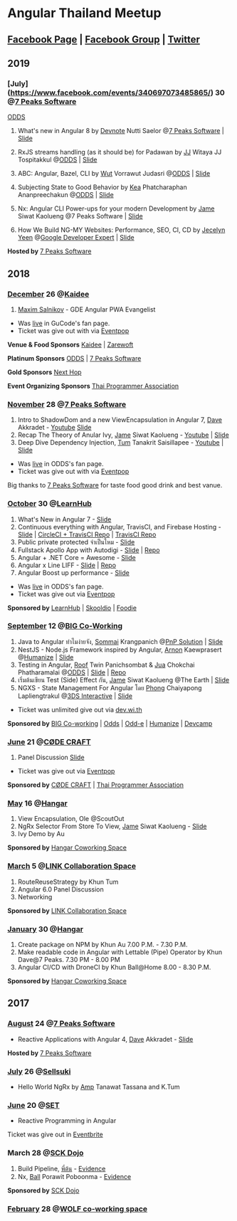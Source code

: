 # Angular Thailand Meetup

## [Facebook Page](https://fb.me/angularth) | [Facebook Group](https://facebook.com/groups/angularjs.th) | [Twitter](https://twitter.com/AngularThailand)

## 2019

### [July] (https://www.facebook.com/events/340697073485865/) 30 @[7 Peaks Software](https://fb.me/7peaksoftware)
[ODDS](https://fb.me/oddsteam) 

1. What's new in Angular 8 by [Devnote](https://www.facebook.com/devnoteio) Nutti Saelor @[7 Peaks Software](https://fb.me/7peakssoftware) | [Slide](https://slides.com/leelorz/let-s-talk-about-8/)

2. RxJS streams handling (as it should be) for Padawan by [JJ](https://www.facebook.com/jj.witaya) Witaya JJ Tospitakkul @[ODDS](https://fb.me/oddsteam) | [Slide](https://docs.google.com/presentation/d/1rMwoz4DlyUif2oE6kNrgLA7tuXjYtWPI_aX5hr77bHU/mobilepresent?slide=id.g5e0ddcf789_0_213)

3. ABC: Angular, Bazel, CLI by [Wut](https://www.facebook.com/vorrawut.judasri) Vorrawut Judasri @[ODDS](https://fb.me/oddsteam) | [Slide](https://drive.google.com/file/d/105fty3OELQg1Ebrd9mn-ZaflhI05JmMQ/view?usp=drivesdk)

4. Subjecting State to Good Behavior by [Kea](https://www.facebook.com/phat.pan) Phatcharaphan Ananpreechakun @[ODDS](https://fb.me/oddsteam) | [Slide](http://bit.ly/2OmEisq)
5. Nx: Angular CLI Power-ups for your modern Development by [Jame](https://fb.me/perjerz.thailand) Siwat Kaolueng @7 Peaks Software | [Slide](https://docs.google.com/presentation/d/1xiyIEMR3dA7vuBHMLivBb2WUwTHYF0yjz_kld42L2VE/edit?usp=sharing)
6. How We Build NG-MY Websites: Performance, SEO, CI, CD by [Jecelyn Yeen](https://twitter.com/JecelynYeen) @[Google Developer Expert](https://google-developers.appspot.com/community/experts/directory/profile/profile-jecelyn_yeen) | [Slide](https://bit.ly/ng-my-site-th)

**Hosted by** [7 Peaks Software](https://fb.me/7peakssoftware)

## 2018

### [December](https://www.facebook.com/events/326475251520065) 26 @[Kaidee](https://fb.me/kaideecom)

1. [Maxim Salnikov](https://twitter.com/webmaxru) - GDE Angular PWA Evangelist

- Was [live](https://www.facebook.com/gucodelive/videos/vl.782818062063426/299123864064948/) in GuCode's fan page. 
- Ticket was give out with via [Eventpop](https://www.eventpop.me/e/4780)

**Venue & Food Sponsors** [Kaidee](https://fb.me/kaideecom) 
| [Zarewoft](https://fb.me/zarewoft)

**Platinum Sponsors** [ODDS](https://fb.me/oddsteam) 
| [7 Peaks Software](https://fb.me/7peakssoftware)

**Gold Sponsors** [Next Hop](https://fb.me/nexthopthai/)

**Event Organizing Sponsors** [Thai Programmer Association](https://fb.me/ThaiProgrammerSociety)

### [November](https://www.facebook.com/events/536523386844377) 28 @[7 Peaks Software](https://fb.me/7peakssoftware)

1. Intro to ShadowDom and a new ViewEncapsulation in Angular 7, [Dave](https://fb.me/dave.akkradet) Akkradet - [Youtube](https://youtu.be/tHIcuk7Gm4c) [Slide](https://docs.google.com/presentation/d/18N_OpCA4dzCZKPHv3rysCUJEDAzvbRpq18x7CS13BX8/edit?usp=sharing)
2. Recap The Theory of Anular Ivy, [Jame](https://fb.me/perjerz.thailand) Siwat Kaolueng - [Youtube](https://youtu.be/aCmjNui0-Hc) | [Slide](https://docs.google.com/presentation/d/1sAzwCZlhXO8Y__Ltqe3dl2NxYE0M4wuJ-fuLYX3CSVU/edit?usp=sharing)
3. Deep Dive Dependency Injection, [Tum](https://fb.me/zixsma) Tanakrit Saisillapee - [Youtube](https://youtu.be/Lt5f0_tiRSM) | [Slide](https://www.slideshare.net/zixsma/angular-dependency-injection)

- Was [live](https://facebook.com/oddsteam/videos/1032265250267571) in ODDS's fan page.
- Ticket was give out with via [Eventpop](https://www.eventpop.me/e/4681)

Big thanks to [7 Peaks Software](https://fb.me/7peakssoftware) for taste food good drink and best vanue.

### [October](https://facebook.com/events/326311217947848/) 30 @[LearnHub](https://fb.me/LearnHubCoLearningSpace)

1. What's New in Angular 7 - [Slide](https://slides.com/leelorz/deck/)
2. Continuous everything with Angular, TravisCI, and Firebase Hosting - [Slide](https://goo.gl/sBUh9R) | [CircleCI + TravisCI Repo](https://github.com/angularthailand/who-use-angular-in-thailand/) | [TravisCI Repo](https://github.com/perjerz3434/continuous-everything)
3. Public private protected จำเป็นไหม - [Slide](https://goo.gl/KWopaa)
4. Fullstack Apollo App with Autodigi - [Slide](https://goo.gl/paM1F3) | [Repo](https://github.com/tonmanna/labGQLNgMeetup)
5. Angular + .NET Core = Awesome - [Slide](https://goo.gl/4XnH1C)
6. Angular x Line LIFF - [Slide](https://goo.gl/CktASq) | [Repo](https://github.com/ninxxxxx/ng-x-line-liff)
7. Angular Boost up performance - [Slide](https://goo.gl/MMU3vM)

- Was [live](https://facebook.com/oddsteam/videos/1032265250267571) in ODDS's fan page.
- Ticket was give out via [Eventpop](https://www.eventpop.me/e/4415)

**Sponsored by** [LearnHub](https://fb.me/LearnHubCoLearningSpace) | [Skooldio](https://fb.me/skooldio) | [Foodie](https://fb.me/foodiediscounts)

### [September](https://facebook.com/events/238868826802487/) 12 @[BIG Co-Working](https://fb.me/bigcowork)

1. Java to Angular ทำไมง่ายจัง, [Sommai](https://fb.me/sommaik) Krangpanich @[PnP Solution](https://fb.me/pnpsolution) | [Slide](https://drive.google.com/file/d/1NMnhS8zfQR4WkEdt8sCFUloJ3J1yLopc/view?fbclid=IwAR2P3NVe1ZYvCwRtM4NcYOh3_FqJm6aeileUeGBEVW9mZJQ8ovTnu6Z4NDY)
2. NestJS - Node.js Framework inspired by Angular, [Arnon](https://fb.me/arnaphanasati) Kaewprasert @[Humanize](https://humanize.co.th/) | [Slide](https://drive.google.com/file/d/1u1dEu-9fjBgSpVoWlpMoSy9mtF3UHa6c/view?fbclid=IwAR0O0sqJIocOj_9oDd_5BrkhfpJ-KNtQi1AAvFVNzzDjkHLkJU5KDF0_kpY)
3. Testing in Angular, [Roof](https://fb.me/roofimon.class) Twin Panichsombat & [Jua](https://fb.me/juacompe) Chokchai Phatharamalai @[ODDS](https://fb.me/oddsteam) | [Slide](https://www.slideshare.net/juacompe/testing-in-x-where-x-is-angular) | [Repo](https://github.com/juacompe/toh-pt6)
4. เริ่มต้นเขียน Test (Side) Effect กัน, [Jame](https://fb.me/perjerz.thailand) Siwat Kaolueng @The Earth | [Slide](https://docs.google.com/presentation/d/1sGGxeHbAMuqgvjvh2OA_VWr7DWCEhjrO_xqc2lu0_zE/edit?fbclid=IwAR3DjiMfV-DhGhM7FhB2AArg_Y9edPIMtY3C-EH0B-RpUDATuBa8vqwyRHE)
5. NGXS - State Management For Angular โดย [Phong](https://fb.me/paullee3ds) Chaiyapong Lapliengtrakul @[3DS Interactive](https://fb.me/3dsinteractive) | [Slide](http://bit.ly/ngxs-slide)

- Ticket was unlimited give out via [dev.wi.th](https://dev.wi.th/event/angular-thailand-meetup-september-2018)

**Sponsored by**
[BIG Co-working](https://fb.me/LearnHubCoLearningSpace) |
[Odds](https://fb.me/oddsteam) |
[Odd-e](https://fb.me/Odde.Thailand) |
[Humanize](https://fb.me/nizeai) |
[Devcamp](https://fb.me/devcamper)

### [June](https://www.facebook.com/events/280593772483436/) 21 @[CØDE CRAFT](https://fb.me/codecraftbkk)

1. Panel Discussion [Slide](https://docs.google.com/presentation/d/1RnC43sSKyfGCBH1xCltK3r0Lw_gb2eRRkwWTbE_2ISk/edit?usp=sharing)

- Ticket was give out via [Eventpop](https://www.eventpop.me/e/3668)

**Sponsored by**
[CØDE CRAFT](https://fb.me/codecraftbkk) |
[Thai Programmer Association](https://fb.me/ThaiProgrammerSociety)

### [May](https://www.eventpop.me/e/3518-angular-meetup-th) 16 @[Hangar](https://fb.me/HANGARCoworkingSpace)

1. View Encapsulation, Ole @ScoutOut
2. NgRx Selector From Store To View, [Jame](https://fb.me/perjerz.thailand) Siwat Kaolueng - [Slide](https://docs.google.com/presentation/d/1d3puR8rTJBscRymhBcHqn2lEeKiI_01esA4_iVfe3Zw/edit?usp=sharing)
3. Ivy Demo by Au

**Sponsored by**
[Hangar Coworking Space](https://fb.me/HANGARCoworkingSpace)

### [March](https://www.eventpop.me/e/3063-angular-meetup-march-2018) 5 @[LINK Collaboration Space](https://fb.me/linkspacebkk)

1. RouteReuseStrategy by Khun Tum
2. Angular 6.0 Panel Discussion
3. Networking

**Sponsored by**
[LINK Collaboration Space](https://fb.me/linkspacebkk)

### [January](https://www.eventpop.me/e/2925) 30 @[Hangar](https://fb.me/HANGARCoworkingSpace)

1. Create package on NPM by Khun Au 7.00 P.M. - 7.30 P.M.
2. Make readable code in Angular with Lettable (Pipe) Operator by Khun Dave@7 Peaks. 7.30 PM - 8.00 PM
3. Angular CI/CD with DroneCI by Khun Ball@Home 8.00 - 8.30 P.M.

**Sponsored by**
[Hangar Coworking Space](https://fb.me/HANGARCoworkingSpace)

## 2017

### [August](https://www.meetup.com/7Peaks-Tech-Events-Bangkok/events/242217583) 24 @[7 Peaks Software](https://fb.me/7peakssoftware)

- Reactive Applications with Angular 4, [Dave](https://fb.me/dave.akkradet) Akkradet - [Slide](https://drive.google.com/file/d/1kZWKoWRsEh7oHmaheb9nVOz82Ag0lwqh/view?usp=sharing)

**Hosted by** [7 Peaks Software](https://fb.me/7peakssoftware)

### [July](https://medium.com/angular-in-thailand/angular-bkk-meetup-2017-4-hello-ngrx-d5a1a4d07b05) 26 @[Sellsuki](https://fb.me/Sellsuki/)

- Hello World NgRx by [Amp](https://fb.me/amp.tanawat) Tanawat Tassana and K.Tum

### [June](https://medium.com/angular-in-thailand/72858e51682b) 20 @[SET](https://fb.me/set.or.th)

- Reactive Programming in Angular

Ticket was give out in [Eventbrite](https://www.eventbrite.com/e/35335683982)

### March 28 @[SCK Dojo](https://www.facebook.com/pages/SCK-Dojo/149871682443357)

1. Build Pipeline, [พี่ต้น](https://fb.me/tonmanna) - [Evidence](https://www.facebook.com/photo.php?fbid=10216300907660172&set=p.10216300907660172)
2. Nx, [Ball](https://fb.me/ball6847) Porawit Poboonma - [Evidence](https://www.facebook.com/groups/angularjs.th/permalink/981378778703455/)

**Sponsored by**
[SCK Dojo](https://www.facebook.com/pages/SCK-Dojo/149871682443357)

### [February](https://www.facebook.com/events/1916895178539036) 28 @[WOLF co-working space](https://fb.me/wolfcoworking)